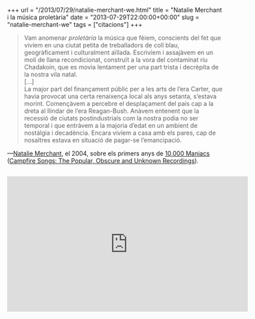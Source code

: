 +++
url = "/2013/07/29/natalie-merchant-we.html"
title = "Natalie Merchant i la música proletària"
date = "2013-07-29T22:00:00+00:00"
slug = "natalie-merchant-we"
tags = ["citacions"]
+++

> Vam anomenar *proletària* la música que fèiem, conscients del fet que vivíem en una ciutat petita de treballadors de coll blau, geogràficament i culturalment aïllada. Escrivíem i assajàvem en un molí de llana recondicionat, construït a la vora del contaminat riu Chadakoin, que es movia lentament per una part trista i decrèpita de la nostra vila natal.  
> […]  
> La major part del finançament públic per a les arts de l’era Carter, que havia provocat una certa renaixença local als anys setanta, s’estava morint. Començàvem a percebre el desplaçament del país cap a la dreta al llindar de l’era Reagan-Bush. Anàvem entenent que la recessió de ciutats postindustrials com la nostra podia no ser temporal i que entràvem a la majoria d’edat en un ambient de nostàlgia i decadència. Encara vivíem a casa amb els pares, cap de nosaltres estava en situació de pagar-se l’emancipació.

—[Natalie Merchant](http://en.wikipedia.org/wiki/Natalie_Merchant), el 2004, sobre els primers anys de [10,000 Maniacs](http://en.wikipedia.org/wiki/10,000_Maniacs) ([Campfire Songs: The Popular, Obscure and Unknown Recordings](http://en.wikipedia.org/wiki/Campfire_Songs%3A_The_Popular,_Obscure_and_Unknown_Recordings)).

<iframe style="margin: 1em 0;" width="560" height="315" src="https://www.youtube.com/embed/bidRxJq98lY" frameborder="0" allow="accelerometer; autoplay; encrypted-media; gyroscope; picture-in-picture" allowfullscreen></iframe>
